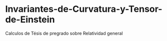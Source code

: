 # Invariantes-de-Curvatura-y-Tensor-de-Einstein
Calculos de Tésis de pregrado sobre Relatividad general
